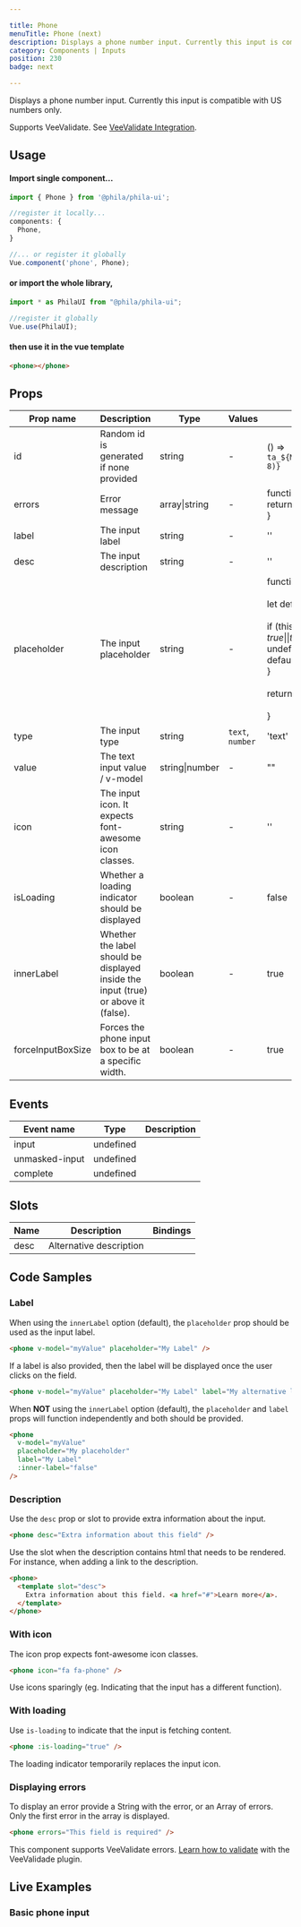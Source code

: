```yaml
---

title: Phone
menuTitle: Phone (next)
description: Displays a phone number input. Currently this input is compatible with US numbers only.
category: Components | Inputs
position: 230
badge: next

---
```


Displays a phone number input. Currently this input is compatible with US numbers only.

<alert>Supports VeeValidate. See [VeeValidate Integration](/vendors/vee-validate-integration).</alert>

## Usage

#### Import single component...

```js
import { Phone } from '@phila/phila-ui';

//register it locally...
components: {
  Phone,
}

//... or register it globally
Vue.component('phone', Phone);
```

#### or import the whole library,

```js
import * as PhilaUI from "@phila/phila-ui";

//register it globally
Vue.use(PhilaUI);
```

#### then use it in the vue template

```html
<phone></phone>
```

## Props

| Prop name         | Description                                                                        | Type           | Values           | Default                                                                                                                                                                                                                                                |
| ----------------- | ---------------------------------------------------------------------------------- | -------------- | ---------------- | ------------------------------------------------------------------------------------------------------------------------------------------------------------------------------------------------------------------------------------------------------ |
| id                | Random id is generated if none provided                                            | string         | -                | () => `ta_${Math.random().toString(12).substring(2, 8)}`                                                                                                                                                                                               |
| errors            | Error message                                                                      | array\|string  | -                | function() {<br> return '';<br>}                                                                                                                                                                                                                       |
| label             | The input label                                                                    | string         | -                | ''                                                                                                                                                                                                                                                     |
| desc              | The input description                                                              | string         | -                | ''                                                                                                                                                                                                                                                     |
| placeholder       | The input placeholder                                                              | string         | -                | function() {<br><br> let defaultValue = '';<br><br> if (this.$options.propsData.innerLabel === true \|\| this.$options.propsData.innerLabel === undefined) {<br> defaultValue = 'Insert placeholder here';<br> }<br><br> return defaultValue;<br><br>} |
| type              | The input type                                                                     | string         | `text`, `number` | 'text'                                                                                                                                                                                                                                                 |
| value             | The text input value / v-model                                                     | string\|number | -                | ""                                                                                                                                                                                                                                                     |
| icon              | The input icon. It expects font-awesome icon classes.                              | string         | -                | ''                                                                                                                                                                                                                                                     |
| isLoading         | Whether a loading indicator should be displayed                                    | boolean        | -                | false                                                                                                                                                                                                                                                  |
| innerLabel        | Whether the label should be displayed inside the input (true) or above it (false). | boolean        | -                | true                                                                                                                                                                                                                                                   |
| forceInputBoxSize | Forces the phone input box to be at a specific width.                              | boolean        | -                | true                                                                                                                                                                                                                                                   |

## Events

| Event name     | Type      | Description |
| -------------- | --------- | ----------- |
| input          | undefined |
| unmasked-input | undefined |
| complete       | undefined |

## Slots

| Name | Description             | Bindings |
| ---- | ----------------------- | -------- |
| desc | Alternative description |          |

## Code Samples

### Label

When using the `innerLabel` option (default), the `placeholder` prop should be used as the input label.

```html
<phone v-model="myValue" placeholder="My Label" />
```

If a label is also provided, then the label will be displayed once the user clicks on the field.

```html
<phone v-model="myValue" placeholder="My Label" label="My alternative label" />
```

When **NOT** using the `innerLabel` option (default), the `placeholder` and `label` props will function independently and both should be provided.

```html
<phone
  v-model="myValue"
  placeholder="My placeholder"
  label="My Label"
  :inner-label="false"
/>
```

### Description

Use the `desc` prop or slot to provide extra information about the input.

```html
<phone desc="Extra information about this field" />
```

Use the slot when the description contains html that needs to be rendered. For instance, when adding a link to the description.

```html
<phone>
  <template slot="desc">
    Extra information about this field. <a href="#">Learn more</a>.
  </template>
</phone>
```

### With icon

The icon prop expects font-awesome icon classes.

```html
<phone icon="fa fa-phone" />
```

<alert>Use icons sparingly (eg. Indicating that the input has a different function).</alert>

### With loading

Use `is-loading` to indicate that the input is fetching content.

```html
<phone :is-loading="true" />
```

<alert>The loading indicator temporarily replaces the input icon.</alert>

### Displaying errors

To display an error provide a String with the error, or an Array of errors. Only the first error in the array is displayed.

```html
<phone errors="This field is required" />
```

<alert>This component supports VeeValidate errors. [Learn how to validate](/vendors/vee-validate-integration) with the VeeValidade plugin.<a></alert>

## Live Examples

### Basic phone input

<example name="Phone1" height="200"></example>
